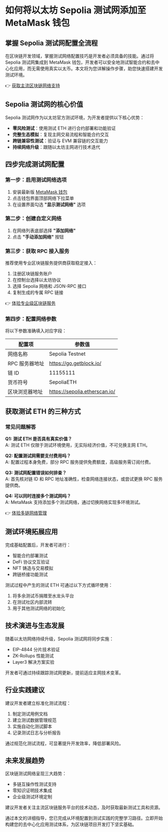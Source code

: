# 如何将以太坊 Sepolia 测试网添加至 MetaMask 钱包

## 掌握 Sepolia 测试网配置全流程

在区块链开发领域，掌握测试网络配置技巧是开发者必须具备的技能。通过将 Sepolia 测试网集成到 MetaMask 钱包，开发者可以安全地测试智能合约和去中心化应用，而无需使用真实以太币。本文将为您详解操作步骤，助您快速搭建开发测试环境。

👉 [获取主流区块链网络支持](https://bit.ly/okx_welcome)

## Sepolia 测试网的核心价值

Sepolia 测试网作为以太坊官方测试环境，为开发者提供以下核心优势：
- **零风险测试**：使用测试 ETH 进行合约部署和功能验证
- **完整生态模拟**：复现主网交易流程和智能合约交互
- **跨链兼容性测试**：验证与 EVM 兼容链的交互能力
- **持续网络升级**：跟随以太坊主网进行技术迭代

## 四步完成测试网配置

### 第一步：启用测试网络选项
1. 安装最新版 [MetaMask 钱包](https://metamask.io/download/) 
2. 点击钱包界面顶部网络下拉菜单
3. 在设置界面勾选 **"显示测试网络"** 选项

### 第二步：创建自定义网络
1. 在网络列表底部选择 **"添加网络"**
2. 点击 **"手动添加网络"** 按钮

### 第三步：获取 RPC 接入服务
推荐使用专业区块链服务提供商获取稳定接入：
1. 注册区块链服务账户
2. 在控制台选择以太坊协议
3. 选择 Sepolia 网络和 JSON-RPC 接口
4. 复制生成的专属 RPC 链接

👉 [体验专业级区块链服务](https://bit.ly/okx_welcome)

### 第四步：配置网络参数
将以下参数准确填入对应字段：

| 配置项           | 参数值                          |
|------------------|---------------------------------|
| 网络名称         | Sepolia Testnet                 |
| RPC 服务器地址   | https://go.getblock.io/         |
| 链 ID           | 11155111                        |
| 货币符号         | SepoliaETH                      |
| 区块浏览器地址   | https://sepolia.etherscan.io/   |

## 获取测试 ETH 的三种方式

### 常见问题解答

**Q1: 测试 ETH 是否具有真实价值？**  
A: 测试 ETH 仅限于测试环境使用，无实际经济价值，不可兑换主网 ETH。

**Q2: 配置测试网需要支付费用吗？**  
A: 配置过程本身免费，部分 RPC 服务提供免费额度，高级服务需订阅付费。

**Q3: 测试网配置错误如何排查？**  
A: 首先核对链 ID 和 RPC 地址准确性，检查网络连接状态，或尝试更换 RPC 服务提供商。

**Q4: 可以同时连接多个测试网吗？**  
A: MetaMask 支持添加多个测试网络，通过切换网络实现多环境测试。

👉 [体验多链网络管理](https://bit.ly/okx_welcome)

## 测试环境拓展应用

完成基础配置后，开发者可进行：
- 智能合约部署测试
- DeFi 协议交互验证
- NFT 铸造与交易模拟
- 跨链桥接功能测试

测试过程中产生的测试 ETH 可通过以下方式循环使用：
1. 将多余测试币捐赠至水龙头平台
2. 在测试社区内部流转
3. 用于其他测试网络的初始化

## 技术演进与生态发展

随着以太坊网络持续升级，Sepolia 测试网将同步实施：
- EIP-4844 分片技术验证
- ZK-Rollups 性能测试
- Layer3 解决方案实验

开发者可通过持续跟踪测试网更新，提前适应主网技术变革。

## 行业实践建议

建议开发者建立标准化测试流程：
1. 制定测试用例文档
2. 建立测试数据管理规范
3. 实施自动化测试脚本
4. 记录测试日志与分析报告

通过规范化测试流程，可显著提升开发效率，降低部署风险。

## 未来发展趋势

区块链测试网络呈现三大趋势：
- 多链互操作性测试支持
- 零知识证明技术集成
- 企业级测试环境定制

建议开发者关注主流区块链服务平台的技术动态，及时获取最新测试工具和资源。

通过本文的详细指导，您已完成从环境配置到测试实践的完整学习路径。立即开始构建您的去中心化应用测试体系，为区块链项目开发打下坚实基础。